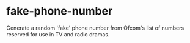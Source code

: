 # fake-phone-number
Generate a random 'fake' phone number from Ofcom's list of numbers reserved for use in TV and radio dramas.
